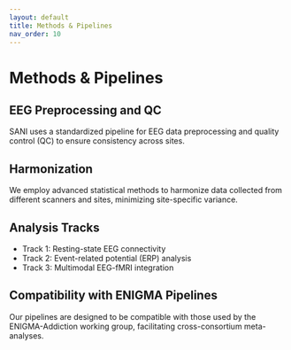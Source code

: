 ```yaml
---
layout: default
title: Methods & Pipelines
nav_order: 10
---
```


# Methods & Pipelines

<!-- TODO: Provide a detailed overview of the methods and pipelines. -->

## EEG Preprocessing and QC

<!-- TODO: Describe the standardized EEG pipeline. -->
SANI uses a standardized pipeline for EEG data preprocessing and quality control (QC) to ensure consistency across sites.

## Harmonization

<!-- TODO: Explain the approach to data harmonization. -->
We employ advanced statistical methods to harmonize data collected from different scanners and sites, minimizing site-specific variance.

## Analysis Tracks

<!-- TODO: List the primary analysis tracks or projects. -->
-   Track 1: Resting-state EEG connectivity
-   Track 2: Event-related potential (ERP) analysis
-   Track 3: Multimodal EEG-fMRI integration

## Compatibility with ENIGMA Pipelines

<!-- TODO: Explain how SANI pipelines align with ENIGMA. -->
Our pipelines are designed to be compatible with those used by the ENIGMA-Addiction working group, facilitating cross-consortium meta-analyses.

